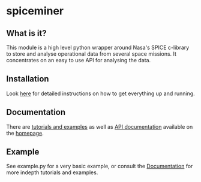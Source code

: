 spiceminer
==========

What is it?
-----------
This module is a high level python wrapper around Nasa's SPICE c-library to
store and analyse operational data from several space missions. It concentrates
on an easy to use API for analysing the data.

Installation
------------
Look [here](darasch.github.io/spiceminer/setup/index.html) for detailed
instructions on how to get everything up and running.

Documentation
-------------
There are [tutorials and examples](darasch.github.io/spiceminer/tutorial/index.html)
as well as [API documentation](darasch.github.io/spiceminer/documentation/index.html)
available on the [homepage](darasch.github.io/spiceminer).

Example
-------
See example.py for a very basic example, or consult the [Documentation](darasch.github.io/spiceminer/tutorial/index.html) for more indepth tutorials and examples.
